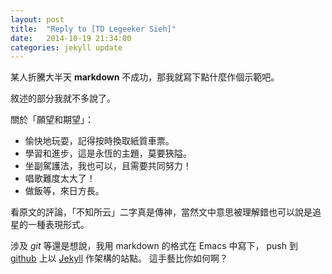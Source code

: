 ```yaml
---
layout: post
title:  "Reply to [TO Legeeker Sieh]"
date:   2014-10-19 21:34:00
categories: jekyll update
---
```

某人折騰大半天 **markdown** 不成功，那我就寫下點什麼作個示範吧。

敘述的部分我就不多說了。

關於「願望和期望」：

* 愉快地玩耍，記得按時換取紙質車票。
* 學習和進步，這是永恆的主題，莫要狹隘。
* 坐副駕護法，我也可以，且需要共同努力！
* 唱歌難度太大了！
* 做飯等，來日方長。

看原文的評論，「不知所云」二字真是傳神，當然文中意思被理解錯也可以說是追星的一種表現形式。

涉及 *git* 等還是想說，我用 markdown 的格式在 Emacs 中寫下， push 到 [github](http://erstern.github.io/) 上以 [Jekyll](http://jekyllrb.com) 作架構的站點。
這手藝比你如何啊？
